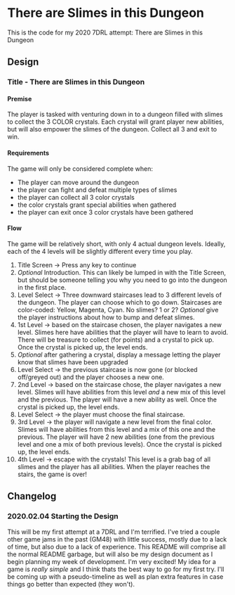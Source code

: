 # There are Slimes in this Dungeon
This is the code for my 2020 7DRL attempt: There are Slimes in this Dungeon
 
## Design
### Title - There are Slimes in this Dungeon
#### Premise
The player is tasked with venturing down in to a dungeon filled with slimes to collect the 3 COLOR crystals. Each crystal will grant player new abilities, but will also empower the slimes of the dungeon. Collect all 3 and exit to win.
#### Requirements
The game will only be considered complete when:
* The player can move around the dungeon
* the player can fight and defeat multiple types of slimes
* the player can collect all 3 color crystals
* the color crystals grant special abilities when gathered
* the player can exit once 3 color crystals have been gathered
#### Flow
The game will be relatively short, with only 4 actual dungeon levels. Ideally, each of the 4 levels will be slightly different every time you play.
1. Title Screen -> Press any key to continue
2. _Optional_ Introduction. This can likely be lumped in with the Title Screen, but should be someone telling you why you need to go into the dungeon in the first place.
3. Level Select -> Three downward staircases lead to 3 different levels of the dungeon. The player can choose which to go down. Staircases are color-coded: Yellow, Magenta, Cyan. No slimes? 1 or 2? _Optional_ give the player instructions about how to bump and defeat slimes.
4. 1st Level -> based on the staircase chosen, the player navigates a new level. Slimes here have abilities that the player will have to learn to avoid. There will be treasure to collect (for points) and a crystal to pick up. Once the crystal is picked up, the level ends.
4. _Optional_ after gathering a crystal, display a message letting the player know that slimes have been upgraded
5. Level Select -> the previous staircase is now gone (or blocked off/greyed out) and the player chooses a new one.
6. 2nd Level -> based on the staircase chose, the player navigates a new level. Slimes will have abilities from this level _and_ a new mix of this level and the previous. The player will have a new ability as well. Once the crystal is picked up, the level ends.
7. Level Select -> the player must choose the final staircase.
8. 3rd Level -> the player will navigate a new level from the final color. Slimes will have abilities from this level and a mix of this one and the previous. The player will have 2 new abilities (one from the previous level and one a mix of both previous levels). Once the crystal is picked up, the level ends.
9. 4th Level -> escape with the crystals! This level is a grab bag of all slimes and the player has all abilities. When the player reaches the stairs, the game is over!

## Changelog
### 2020.02.04 Starting the Design
This will be my first attempt at a 7DRL and I'm terrified. I've tried a couple other game jams in the past (GM48) with little success, mostly due to a lack of time, but also due to a lack of experience. This README will comprise all the normal README garbage, but will also be my design document as I begin planning my week of development. I'm very excited! My idea for a game is _really simple_ and I think thats the best way to go for my first try. I'll be coming up with a pseudo-timeline as well as plan extra features in case things go better than expected (they won't).
